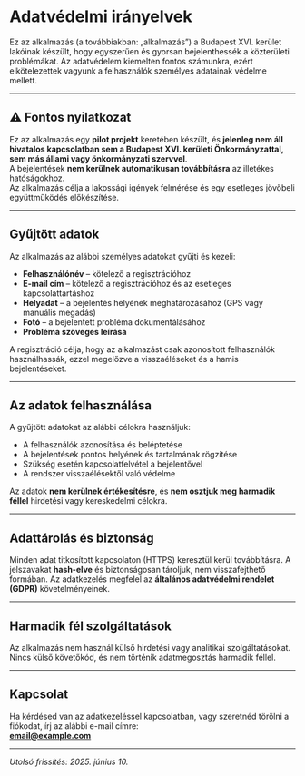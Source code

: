 # Adatvédelmi irányelvek

Ez az alkalmazás (a továbbiakban: „alkalmazás”) a Budapest XVI. kerület lakóinak készült, hogy egyszerűen és gyorsan bejelenthessék a közterületi problémákat. Az adatvédelem kiemelten fontos számunkra, ezért elkötelezettek vagyunk a felhasználók személyes adatainak védelme mellett.

---

## ⚠️ Fontos nyilatkozat

Ez az alkalmazás egy **pilot projekt** keretében készült, és **jelenleg nem áll hivatalos kapcsolatban sem a Budapest XVI. kerületi Önkormányzattal, sem más állami vagy önkormányzati szervvel**.  
A bejelentések **nem kerülnek automatikusan továbbításra** az illetékes hatóságokhoz.  
Az alkalmazás célja a lakossági igények felmérése és egy esetleges jövőbeli együttműködés előkészítése.

---

## Gyűjtött adatok

Az alkalmazás az alábbi személyes adatokat gyűjti és kezeli:

- **Felhasználónév** – kötelező a regisztrációhoz  
- **E-mail cím** – kötelező a regisztrációhoz és az esetleges kapcsolattartáshoz  
- **Helyadat** – a bejelentés helyének meghatározásához (GPS vagy manuális megadás)  
- **Fotó** – a bejelentett probléma dokumentálásához  
- **Probléma szöveges leírása**

A regisztráció célja, hogy az alkalmazást csak azonosított felhasználók használhassák, ezzel megelőzve a visszaéléseket és a hamis bejelentéseket.

---

## Az adatok felhasználása

A gyűjtött adatokat az alábbi célokra használjuk:

- A felhasználók azonosítása és beléptetése  
- A bejelentések pontos helyének és tartalmának rögzítése  
- Szükség esetén kapcsolatfelvétel a bejelentővel  
- A rendszer visszaélésektől való védelme

Az adatok **nem kerülnek értékesítésre**, és **nem osztjuk meg harmadik féllel** hirdetési vagy kereskedelmi célokra.

---

## Adattárolás és biztonság

Minden adat titkosított kapcsolaton (HTTPS) keresztül kerül továbbításra. A jelszavakat **hash-elve** és biztonságosan tároljuk, nem visszafejthető formában. Az adatkezelés megfelel az **általános adatvédelmi rendelet (GDPR)** követelményeinek.

---

## Harmadik fél szolgáltatások

Az alkalmazás nem használ külső hirdetési vagy analitikai szolgáltatásokat. Nincs külső követőkód, és nem történik adatmegosztás harmadik féllel.

---

## Kapcsolat

Ha kérdésed van az adatkezeléssel kapcsolatban, vagy szeretnéd törölni a fiókodat, írj az alábbi e-mail címre:  
**email@example.com**

---

*Utolsó frissítés: 2025. június 10.*
